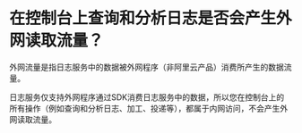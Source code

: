 # 在控制台上查询和分析日志是否会产生外网读取流量？

外网流量是指日志服务中的数据被外网程序（非阿里云产品）消费所产生的数据流量。

日志服务仅支持外网程序通过SDK消费日志服务中的数据，所以您在控制台上的所有操作（例如查询和分析日志、加工、投递等），都属于内网访问，不会产生外网读取流量。

